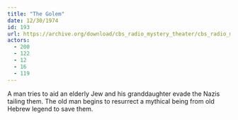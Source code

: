 ```yaml
---
title: "The Golem"
date: 12/30/1974
id: 193
url: https://archive.org/download/cbs_radio_mystery_theater/cbs_radio_mystery_theater-0151-0200.zip/cbs_radio_mystery_theater-0151-0200%2Fcbsrmt_0193_the_golem.mp3
actors:
  - 200
  - 122
  - 12
  - 16
  - 119
---
```

A man tries to aid an elderly Jew and his granddaughter evade the Nazis tailing them. The old man begins to resurrect a mythical being from old Hebrew legend to save them.